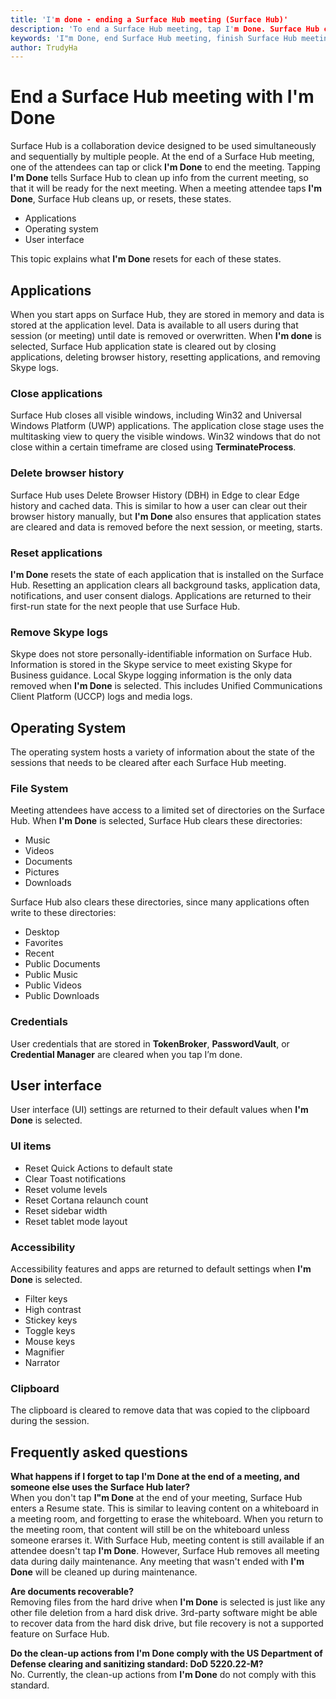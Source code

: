 ```yaml
---
title: 'I'm done - ending a Surface Hub meeting (Surface Hub)'
description: 'To end a Surface Hub meeting, tap I'm Done. Surface Hub cleans up the application state, operating system state, and the user interface so that Surface Hub is ready for the next meeting.'
keywords: 'I"m Done, end Surface Hub meeting, finish Surface Hub meeting, clean up Surface Hub meeting'
author: TrudyHa
---
```


# End a Surface Hub meeting with I'm Done
Surface Hub is a collaboration device designed to be used simultaneously and sequentially by multiple people. At the end of a Surface Hub meeting, one of the attendees can tap or click **I'm Done** to end the meeting. Tapping **I'm Done** tells Surface Hub to clean up info from the current meeting, so that it will be ready for the next meeting. When a meeting attendee taps **I'm Done**, Surface Hub cleans up, or resets, these states. 
- Applications
- Operating system
- User interface

This topic explains what **I'm Done** resets for each of these states. 

## Applications
When you start apps on Surface Hub, they are stored in memory and data is stored at the application level. Data is available to all users during that session (or meeting) until date is removed or overwritten. When **I'm done** is selected, Surface Hub application state is cleared out by closing applications, deleting browser history, resetting applications, and removing Skype logs.

### Close applications
Surface Hub closes all visible windows, including Win32 and Universal Windows Platform (UWP) applications. The application close stage uses the multitasking view to query the visible windows. Win32 windows that do not close within a certain timeframe are closed using **TerminateProcess**. 
   
### Delete browser history
Surface Hub uses Delete Browser History (DBH) in Edge to clear Edge history and cached data. This is similar to how a user can clear out their browser history manually, but **I'm Done** also ensures that application states are cleared and data is removed before the next session, or meeting, starts. 
 
### Reset applications
**I'm Done** resets the state of each application that is installed on the Surface Hub. Resetting an application clears all background tasks, application data, notifications, and user consent dialogs. Applications are returned to their first-run state for the next people that use Surface Hub.  
 
### Remove Skype logs
Skype does not store personally-identifiable information on Surface Hub. Information is stored in the Skype service to meet existing Skype for Business guidance. Local Skype logging information is the only data removed when **I'm Done** is selected. This includes Unified Communications Client Platform (UCCP) logs and media logs.   

## Operating System
The operating system hosts a variety of information about the state of the sessions that needs to be cleared after each Surface Hub meeting. 
### File System
Meeting attendees have access to a limited set of directories on the Surface Hub. When **I'm Done** is selected, Surface Hub clears these directories:<br>
- Music
- Videos
- Documents
- Pictures
- Downloads

Surface Hub also clears these directories, since many applications often write to these directories:
- Desktop
- Favorites
- Recent
- Public Documents
- Public Music
- Public Videos
- Public Downloads

### Credentials
User credentials that are stored in **TokenBroker**, **PasswordVault**, or **Credential Manager** are cleared when you tap I’m done.

## User interface
User interface (UI) settings are returned to their default values when **I'm Done** is selected. 

### UI items
- Reset Quick Actions to default state
- Clear Toast notifications
- Reset volume levels
- Reset Cortana relaunch count
- Reset sidebar width
- Reset tablet mode layout

### Accessibility
Accessibility features and apps are returned to default settings when **I'm Done** is selected.
- Filter keys
- High contrast
- Stickey keys
- Toggle keys
- Mouse keys
- Magnifier
- Narrator

### Clipboard
The clipboard is cleared to remove data that was copied to the clipboard during the session. 

## Frequently asked questions
**What happens if I forget to tap I'm Done at the end of a meeting, and someone else uses the Surface Hub later?**<br>
When you don't tap **I"m Done** at the end of your meeting, Surface Hub enters a Resume state. This is similar to leaving content on a whiteboard in a meeting room, and forgetting to erase the whiteboard. When you return to the meeting room, that content will still be on the whiteboard unless someone erarses it. With Surface Hub, meeting content is still available if an attendee doesn't tap **I'm Done**. However, Surface Hub removes all meeting data during daily maintenance. Any meeting that wasn't ended with **I'm Done** will be cleaned up during maintenance. 

**Are documents recoverable?**<br> 
Removing files from the hard drive when **I'm Done** is selected is just like any other file deletion from a hard disk drive. 3rd-party software might be able to recover data from the hard disk drive, but file recovery is not a supported feature on Surface Hub. 

**Do the clean-up actions from I'm Done comply with the US Department of Defense clearing and sanitizing standard: DoD 5220.22-M?**<br>
No. Currently, the clean-up actions from **I'm Done** do not comply with this standard.  

  
